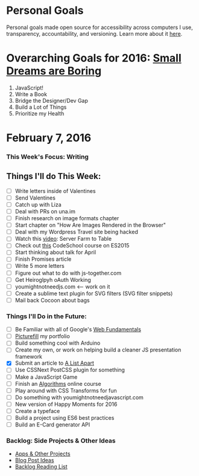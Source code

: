 Personal Goals
==============

Personal goals made open source for accessibility across computers I use, transparency, accountability, and versioning. Learn more about it [here](http://una.im/personal-goals-guide/).

# Overarching Goals for 2016: [Small Dreams are Boring](http://una.im/2015-review/)
1. JavaScript!
2. Write a Book
3. Bridge the Designer/Dev Gap
4. Build a Lot of Things
5. Prioritize my Health

# February 7, 2016

### This Week's Focus: Writing

## Things I'll do This Week:

- [ ] Write letters inside of Valentines
- [ ] Send Valentines
- [ ] Catch up with Liza
- [ ] Deal with PRs on una.im
- [ ] Finish research on image formats chapter
- [ ] Start chapter on "How Are Images Rendered in the Browser"
- [ ] Deal with my Wordpress Travel site being hacked
- [ ] Watch this [video](https://www.youtube.com/watch?v=uMp_c_M0h1c&feature=youtu.be&a): Server Farm to Table
- [ ] Check out [this](https://www.codeschool.com/courses/es2015-the-shape-of-javascript-to-come) CodeSchool course on ES2015
- [ ] Start thinking about talk for April
- [ ] Finish Promises article
- [ ] Write 5 more letters
- [ ] Figure out what to do with js-together.com
- [ ] Get Heiroglpyh oAuth Working
- [ ] youmightnotneedjs.com <-- work on it
- [ ] Create a sublime text plugin for SVG filters (SVG filter snippets)
- [ ] Mail back Cocoon about bags

### Things I'll Do in the Future:
- [ ] Be Familiar with all of Google's [Web Fundamentals](https://developers.google.com/web/fundamentals/)
- [ ] [Picturefill](http://scottjehl.github.io/picturefill/) my portfolio
- [ ] Build something cool with Arduino
- [ ] Create my own, or work on helping build a cleaner JS presentation framework
- [x] Submit an article to [A List Apart](http://alistapart.com/about/contribute)
- [ ] Use CSSNext PostCSS plugin for something
- [ ] Make a JavaScript Game
- [ ] Finish an [Algorithms]((http://livestream.com/accounts/4894689/events/4497664)) online course
- [ ] Play around with CSS Transforms for fun
- [ ] Do something with youmightnotneedjavascript.com
- [ ] New version of Happy Moments for 2016
- [ ] Create a typeface
- [ ] Build a project using ES6 best practices
- [ ] Build an E-Card generator API

### Backlog: Side Projects & Other Ideas
- [Apps & Other Projects](https://github.com/una/personal-goals/blob/master/ideas-and-misc/app-ideas.md)
- [Blog Post Ideas](https://github.com/una/personal-goals/blob/master/ideas-and-misc/blog-ideas.md)
- [Backlog Reading List](https://github.com/una/personal-goals/tree/master/content-list)

